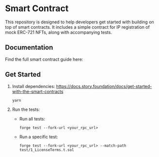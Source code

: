 # Smart Contract   

This repository is designed to help developers get started with building on top of smart contracts. It includes a simple contract for IP registration of mock ERC-721 NFTs, along with accompanying tests.  

## Documentation  

Find the full smart contract guide here: 

## Get Started  

1. Install dependencies: https://docs.story.foundation/docs/get-started-with-the-smart-contracts

    ```  
    yarn  
    ```  

2. Run the tests:  

    - Run all tests:  

        ```  
        forge test --fork-url <your_rpc_url>  
        ```  

    - Run a specific test:  

        ```  
        forge test --fork-url <your_rpc_url> --match-path test/1_LicenseTerms.t.sol  
        ```  
